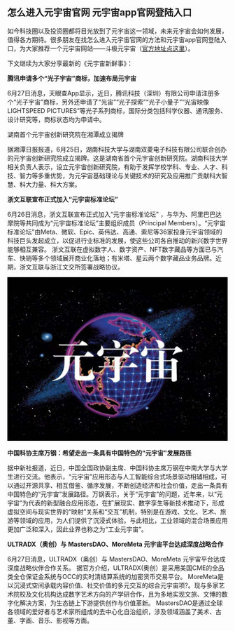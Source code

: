 ## 怎么进入元宇宙官网 元宇宙app官网登陆入口

如今科技圈以及投资圈都将目光放到了元宇宙这一领域，未来元宇宙会如何发展，值得各方期待。很多朋友在找怎么进入元宇宙官网的方法和元宇宙app官网登陆入口，为大家推荐一个元宇宙网站——斗极元宇宙（[官方地址点这里](https://demo.metabd.io/)）。

下文继续为大家分享最新的《元宇宙新鲜事》：

**腾讯申请多个“光子宇宙”商标，加速布局元宇宙**

6月27日消息，天眼查App显示，近日，腾讯科技（深圳）有限公司申请注册多个“光子宇宙”商标，另外还申请了“光宙”“光子探索”“光子小量子”“光宙映像 LIGHTSPEED PICTURES”等光子系列商标，国际分类包括科学仪器、通讯服务、设计研究等，商标状态均为申请中。

湖南首个元宇宙创新研究院在湘潭成立揭牌

据湘潭日报报道，6月25日，湖南科技大学与湖南双菱电子科技有限公司联合创办的元宇宙创新研究院成立揭牌。这是湖南省首个元宇宙创新研究院。湖南科技大学相关负责人表示，设立元宇宙创新研究院，有助于发挥学校学科、专业、人才、科技、智力等多重优势，为元宇宙基础理论与关键技术的研究及应用推广贡献科大智慧、科大力量、科大方案。

**浙文互联宣布正式加入“元宇宙标准论坛”**

6月26日消息，浙文互联宣布正式加入“元宇宙标准论坛” ，与华为、阿里巴巴达摩院等共同成为“元宇宙标准论坛”主要组织成员（Principal Members）。“元宇宙标准论坛”由Meta、微软、Epic、英伟达、高通、索尼等36家投身元宇宙领域的科技巨头发起成立，以促进行业标准的发展，使这些公司各自推动的新兴数字世界能够相互兼容。 浙文互联在虚拟数字人、数字资产、NFT数字藏品等方面已与汽车、快销等多个领域展开商业化落地；有米塔、星云两个数字藏品业务品牌。近期，浙文互联与浙江文交所签署战略协议。

![配图一](5170c19cb659be21006ac67ea9ec0393.jpeg)

**中国科协主席万钢：希望走出一条具有中国特色的“元宇宙”发展路径**

据中新社报道，近日，中国全国政协副主席、中国科协主席万钢在中南大学与大学生进行交流。他表示，“元宇宙”应用形态与人工智能综合式场景驱动相辅相成，可以通过开源共享、相互借鉴、循序发展，不断创造经济和社会价值，走出一条具有中国特色的“元宇宙”发展路径。万钢表示，关于“元宇宙”的问题，近年来，以“元宇宙”为代表的新型融合应用形态，在扩展现实、数字孪生等新技术推动下，形成虚拟空间与现实世界的“映射”关系和“交互”机制，特别是在游戏、文化、艺术、旅游等领域的应用，为人们提供了沉浸式体验。与此相比，工业领域的混合场景应用更加广泛和深入，因此业界也称之为“工业元宇宙”。

**ULTRADX（奥创）与 MastersDAO、MoreMeta 元宇宙平台达成深度战略合作**

6月27日消息，ULTRADX（奥创）与 MastersDAO、MoreMeta 元宇宙平台达成深度战略伙伴合作关系。 据官方介绍，ULTRADX(奥创）是采用美国CME的全品类全仓保证金系统与OCC的实时清结算系统的加密货币交易平台。 MoreMeta是以沉浸式空间承载内容价值、社交价值的多元交互的综合元宇宙项?。现与多家艺术院校及文化机构达成数字艺术方向的产学研合作，且为多地实现文旅、文博的数字化解决方案，为生态链上下游提供创作与价值革新。 MastersDAO是通过全球各领域的爱好者与艺术家所组成的去中心化自治组织，涉及领域涵盖了美术、古董、字画、音乐、影视等方面。
